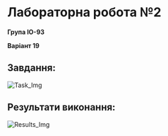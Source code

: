 # Лабораторна робота №2

**Група ІО-93**

**Варіант 19**

## Завдання:

![Task_Img](lab1_task.png)

## Результати виконання:

![Results_Img](lab1_results.png)
